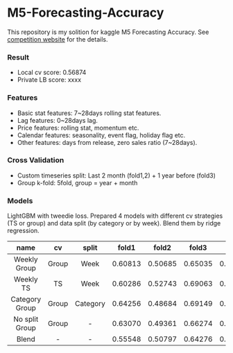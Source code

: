 # M5-Forecasting-Accuracy
This repository is my solition for kaggle M5 Forecasting Accuracy. See [competition website](https://www.kaggle.com/c/m5-forecasting-accuracy) for the details.

### Result
- Local cv score: 0.56874
- Private LB score: xxxx

### Features
- Basic stat features: 7~28days rolling stat features.
- Lag features: 0~28days lag.
- Price features: rolling stat, momentum etc.
- Calendar features: seasonality, event flag, holiday flag etc.
- Other features: days from release, zero sales ratio (7~28days).

### Cross Validation
- Custom timeseries split: Last 2 month (fold1,2) + 1 year before (fold3)
- Group k-fold: 5fold, group = year + month

### Models
LightGBM with tweedie loss. Prepared 4 models with different cv strategies (TS or group) and data split (by category or by week).
Blend them by ridge regression.

|name|cv|split|fold1|fold2|fold3|avg|weight|
|:---:|:---:|:---:|:---:|:---:|:---:|:---:|:---:|
|Weekly Group|Group|Week|0.60813|0.50685|0.65035|0.58844|0.4170|
|Weekly TS|TS|Week|0.60286|0.52743|0.69063|0.60698|0.2658|
|Category Group|Group|Category|0.64256|0.48684|0.69149|0.60696|0.2335|
|No split Group|Group|-|0.63070|0.49361|0.66274|0.59568|0.1091|
|Blend|-|-|0.55548|0.50797|0.64276|0.56874|-|
